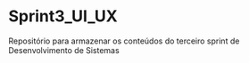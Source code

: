 # Sprint3_UI_UX
Repositório  para armazenar os conteúdos  do terceiro sprint de Desenvolvimento de Sistemas
